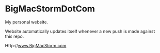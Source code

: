 # BigMacStormDotCom
My personal website.

Website automatically updates itself whenever a new push is made against this repo.

Http://www.BigMacStorm.com
